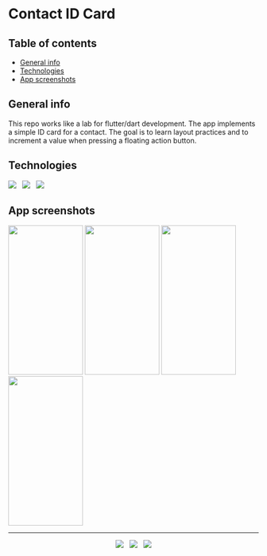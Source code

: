 # Contact ID Card


## Table of contents
* [General info](#general-info)
* [Technologies](#technologies)
* [App screenshots](#app-screenshots)


## General info
This repo works like a lab for flutter/dart development. The app implements a simple ID card for a contact. The goal is to learn layout practices and to increment a value when pressing a floating action button. 


## Technologies

<p>
  <img src="https://img.shields.io/badge/Dart-Flutter-02569B?style=for-the-badge&logo=flutter&logoColor=white" />&nbsp;&nbsp;
  <img src="https://img.shields.io/badge/Android%20Studio-Android-3DDC84?style=for-the-badge&logo=android&logoColor=white" />&nbsp;&nbsp;
  <img src="https://img.shields.io/badge/Build%20Tool-Gradle-02303A?style=for-the-badge&logo=gradle&logoColor=white" />&nbsp;&nbsp;
</p>


## App screenshots
<kbd><img src="https://user-images.githubusercontent.com/5893219/139316223-6c2b0b5b-d470-4835-928a-6f629a03a1d6.png" width="150" height="300"></kbd>
<kbd><img src="https://user-images.githubusercontent.com/5893219/139557508-119d74a8-ac82-478a-92a3-80ade83a948b.png" width="150" height="300"></kbd>
<kbd><img src="https://user-images.githubusercontent.com/5893219/139557509-20f09ee3-06b7-45f3-bf2b-7a75101f61f2.png" width="150" height="300"></kbd>
<kbd><img src="https://user-images.githubusercontent.com/5893219/139557502-5fada3fd-a3a5-4de6-b97c-555247011bc9.png" width="150" height="300"></kbd>


<!-- FOOTER (Author / Visit My Online Resume / Download My PDF Resume) -->
<hr>
<p align='center'>
  <a href="#"><img src="https://img.shields.io/badge/author-%C2%A9%20Siomara%20Cintia%20Pantarotto.%20All%20rights%20reserved.-008080?style=social"></a>&nbsp;&nbsp;
  <a href="https://siomara.com.br/"><img src="https://img.shields.io/badge/visit-My Online Resume-008080?style=social"></a>&nbsp;&nbsp;
  <a href="https://siomara.com.br/ResumePANTAROTTO.pdf"><img src="https://img.shields.io/badge/download-My PDF Resume-008080?style=social"></a>
</p>
